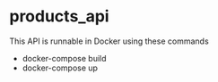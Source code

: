 # products_api

This API is runnable in Docker using these commands  
  - docker-compose build   
  - docker-compose up  
